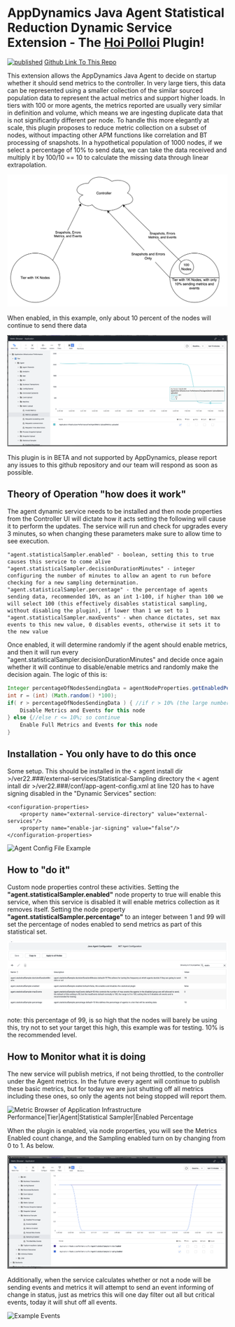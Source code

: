 # AppDynamics Java Agent Statistical Reduction Dynamic Service Extension - The [Hoi Polloi](https://en.wikipedia.org/wiki/Hoi_polloi) Plugin!

[![published](https://static.production.devnetcloud.com/codeexchange/assets/images/devnet-published.svg)](https://developer.cisco.com/codeexchange/github/repo/jbsouthe/AppDynamics-Statistical-Dynamic-Service)
[Github Link To This Repo](https://github.com/jbsouthe/AppDynamics-Statistical-Dynamic-Service)

This extension allows the AppDynamics Java Agent to decide on startup whether it should send metrics to the controller.
In very large tiers, this data can be represented using a smaller collection of the similar sourced population data to represent the actual metrics and support higher loads.
In tiers with 100 or more agents, the metrics reported are usually very similar in definition and volume, which means we are ingesting duplicate data that is not significantly different per node.
To handle this more elegantly at scale, this plugin proposes to reduce metric collection on a subset of nodes, without impacting other APM functions like correlation and BT processing of snapshots.
In a hypothetical population of 1000 nodes, if we select a percentage of 10% to send data, we can take the data received and multiply it by 100/10 == 10 to calculate the missing data through linear extrapolation. 

![explanation diagram](doc-images/overview.png)

When enabled, in this example, only about 10 percent of the nodes will continue to send there data

![reduced metrics uploaded](doc-images/MetricsUploaded.png)

This plugin is in BETA and not supported by AppDynamics, please report any issues to this github repository and our team will respond as soon as possible.

## Theory of Operation "how does it work"

The agent dynamic service needs to be installed and then node properties from the Controller UI will dictate how it acts
setting the following will cause it to perform the updates. The service will run and check for upgrades every 3 minutes, so when changing these parameters make sure to allow time to see execution.

    "agent.statisticalSampler.enabled" - boolean, setting this to true causes this service to come alive
    "agent.statisticalSampler.decisionDurationMinutes" - integer configuring the number of minutes to allow an agent to run before checking for a new sampling determination. 
    "agent.statisticalSampler.percentage" - the percentage of agents sending data, recommended 10%, as an int 1-100, if higher than 100 we will select 100 (this effectively disables statistical sampling, without disabling the plugin), if lower than 1 we set to 1
    "agent.statisticalSampler.maxEvents" - when chance dictates, set max events to this new value, 0 disables events, otherwise it sets it to the new value

Once enabled, it will determine randomly if the agent should enable metrics, and then it will run every "agent.statisticalSampler.decisionDurationMinutes" and decide once again whether it will continue to disable/enable metrics and randomly make the decision again.
The logic of this is:

```java
Integer percentageOfNodesSendingData = agentNodeProperties.getEnabledPercentage(); //assume this is 10% for the examples in the logic below
int r = (int) (Math.random() *100);
if( r > percentageOfNodesSendingData ) { //if r > 10% (the large number)
    Disable Metrics and Events for this node
} else {//else r <= 10%; so continue
    Enable Full Metrics and Events for this node
}
```

## Installation - You only have to do this once

Some setup. This should be installed in the < agent install dir >/ver22.###/external-services/Statistical-Sampling directory
the < agent intall dir >/ver22.###/conf/app-agent-config.xml at line 120 has to have signing disabled in the "Dynamic Services" section:

    <configuration-properties>
        <property name="external-service-directory" value="external-services"/>
        <property name="enable-jar-signing" value="false"/>
    </configuration-properties>

![Agent Config File Example](doc-images/agent-config-edit.png)


## How to "do it"

Custom node properties control these activities. Setting the <B>"agent.statisticalSampler.enabled"</B> node property to true will enable this service, when this service is disabled it will enable metrics collection as it removes itself. 
Setting the node property <B>"agent.statisticalSampler.percentage"</B> to an integer between 1 and 99 will set the percentage of nodes enabled to send metrics as part of this statistical set.

![Node Property Example](doc-images/AgentNodeProperties.png)

note: this percentage of 99, is so high that the nodes will barely be using this, try not to set your target this high, this example was for testing. 10% is the recommended level.

## How to Monitor what it is doing

The new service will publish metrics, if not being throttled, to the controller under the Agent metrics. In the future every agent will continue to publish these basic metrics, but for today we are just shutting off all metrics including these ones, so only the agents not being stopped will report them.

![Metric Browser of Application Infrastructure Performance|Tier|Agent|Statistical Sampler|Enabled Percentage](doc-images/AgentStatisticalMetrics.png)

When the plugin is enabled, via node properties, you will see the Metrics Enabled count change, and the Sampling enabled turn on by changing from 0 to 1. As below.

![Metric Browser of Statistical plugin metrics](doc-images/metricsEnabledAndSamplingEnabled.png)

Additionally, when the service calculates whether or not a node will be sending events and metrics it will attempt to send an event informing of change in status, just as metrics this will one day filter out all but critical events, today it will shut off all events.

![Example Events](doc-images/ExampleEvents.png)
